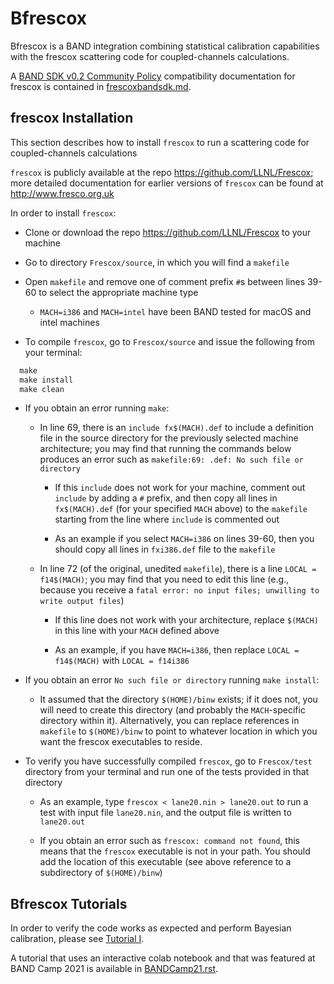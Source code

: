 # Bfrescox 

Bfrescox is a BAND integration combining statistical calibration capabilities with the frescox scattering code for coupled-channels calculations.

A [BAND SDK v0.2 Community Policy](/resources/sdkpolicies/bandsdk.md) compatibility documentation for frescox is contained in [frescoxbandsdk.md](/software/Bfrescox/frescoxbandsdk.md).


## frescox Installation

This section describes how to install `frescox` to run a scattering code for
coupled-channels calculations

`frescox` is publicly available at the repo https://github.com/LLNL/Frescox; more detailed documentation for earlier versions of `frescox` can be found at http://www.fresco.org.uk

In order to install `frescox`:

- Clone or download the repo  https://github.com/LLNL/Frescox to your machine

- Go to directory `Frescox/source`, in which you will find a `makefile` 

- Open `makefile` and remove one of comment prefix `#`s between lines 39-60 to select the appropriate machine type

  - `MACH=i386` and `MACH=intel` have been BAND tested for macOS and intel machines

- To compile `frescox`, go to `Frescox/source` and issue the following from your terminal:

```python
  make
  make install
  make clean
```
  - If you obtain an error running `make`:
  
    - In line 69, there is an `include fx$(MACH).def` to include a definition file in the source directory for the previously selected machine architecture; you may find that running the commands below produces an error such as 
`makefile:69: .def: No such file or directory`

      - If this `include` does not work for your machine, comment out `include` by adding a `#` prefix, and then copy all lines in `fx$(MACH).def` (for your specified `MACH` above) to the `makefile` starting from the line where `include` is commented out

      - As an example if you select `MACH=i386` on lines 39-60, then you should copy all lines in `fxi386.def` file to the `makefile`

    - In line 72 (of the original, unedited `makefile`), there is a line `LOCAL = f14$(MACH)`; you may find that you need to edit this line (e.g., because you receive a `fatal error: no input files; unwilling to write output files`)

      - If this line does not work with your architecture, replace `$(MACH)` in this line with your `MACH` defined above

      - As an example, if you have `MACH=i386`, then replace `LOCAL = f14$(MACH)` with `LOCAL = f14i386`

  - If you obtain an error `No such file or directory` running `make install`:
  
    - It assumed that the directory `$(HOME)/binw` exists; if it does not, you will need to create this directory (and probably the `MACH`-specific directory within it). Alternatively, you can replace references in `makefile` to `$(HOME)/binw` to point to whatever location in which you want the frescox executables to reside.

- To verify you have successfully compiled `frescox`, go to `Frescox/test` directory from your terminal and run one of the tests provided in that directory

  - As an example, type `frescox < lane20.nin > lane20.out` to run a test with input file `lane20.nin`, and the output file is written to `lane20.out`
  
  - If you obtain an error such as `frescox: command not found`, this means that the `frescox` executable is not in your path. You should add the location of this executable (see above reference to a subdirectory of `$(HOME)/binw`)


## Bfrescox Tutorials

In order to verify the code works as expected and perform Bayesian calibration, please see [Tutorial I](/software/Bfrescox/Tutorial_I/tutorial1.rst).

A tutorial that uses an interactive colab notebook and that was featured at BAND Camp 2021 is available in [BANDCamp21.rst](/software/Bfrescox/Tutorial_I/BANDCamp21.rst).
